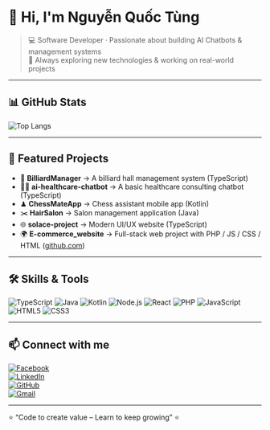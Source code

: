 # 👋 Hi, I'm Nguyễn Quốc Tùng

> 💻 Software Developer · Passionate about building AI Chatbots & management systems  
> 🚀 Always exploring new technologies & working on real-world projects  

---

## 📊 GitHub Stats

![Top Langs](https://github-readme-stats.vercel.app/api/top-langs/?username=Tungggggggggggggg&layout=compact&theme=radical)

---

## 🚀 Featured Projects

- 🎱 **BilliardManager** → A billiard hall management system (TypeScript)  
- 🧑‍⚕️ **ai-healthcare-chatbot** → A basic healthcare consulting chatbot (TypeScript)  
- ♟ **ChessMateApp** → Chess assistant mobile app (Kotlin)  
- ✂️ **HairSalon** → Salon management application (Java)  
- 🌐 **solace-project** → Modern UI/UX website (TypeScript)  
- 🌍 **E-commerce_website** → Full-stack web project with PHP / JS / CSS / HTML ([github.com](https://github.com/ThanhNguyen-ne/laptrinhweb))

---

## 🛠️ Skills & Tools

![TypeScript](https://img.shields.io/badge/Code-TypeScript-blue?logo=typescript)
![Java](https://img.shields.io/badge/Code-Java-red?logo=java)
![Kotlin](https://img.shields.io/badge/Code-Kotlin-purple?logo=kotlin)
![Node.js](https://img.shields.io/badge/Backend-Node.js-green?logo=node.js)
![React](https://img.shields.io/badge/Frontend-React-blue?logo=react)
![PHP](https://img.shields.io/badge/Code-PHP-777BB4?logo=php)
![JavaScript](https://img.shields.io/badge/Frontend-JavaScript-yellow?logo=javascript)
![HTML5](https://img.shields.io/badge/HTML5-orange?logo=html5)
![CSS3](https://img.shields.io/badge/CSS3-blue?logo=css3)

---

## 📫 Connect with me

[![Facebook](https://img.shields.io/badge/Facebook-1877F2?logo=facebook&logoColor=white)](https://www.facebook.com/quoc.tung.31945)  
[![LinkedIn](https://img.shields.io/badge/LinkedIn-0A66C2?logo=linkedin&logoColor=white)](https://www.linkedin.com/in/tung-nguyen-a15837318/)  
[![GitHub](https://img.shields.io/badge/GitHub-000?logo=github&logoColor=white)](https://github.com/Tungggggggggggggg)  
[![Gmail](https://img.shields.io/badge/Gmail-D14836?logo=gmail&logoColor=white)](mailto:tung29197@gmail.com)

---

⭐️ “Code to create value – Learn to keep growing” ⭐️
